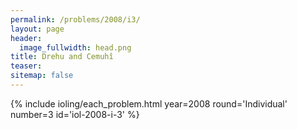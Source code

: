 ```yaml
---
permalink: /problems/2008/i3/
layout: page
header:
  image_fullwidth: head.png
title: Drehu and Cemuhî
teaser: 
sitemap: false
---
```


{% include ioling/each_problem.html year=2008 round='Individual' number=3 id='iol-2008-i-3' %}